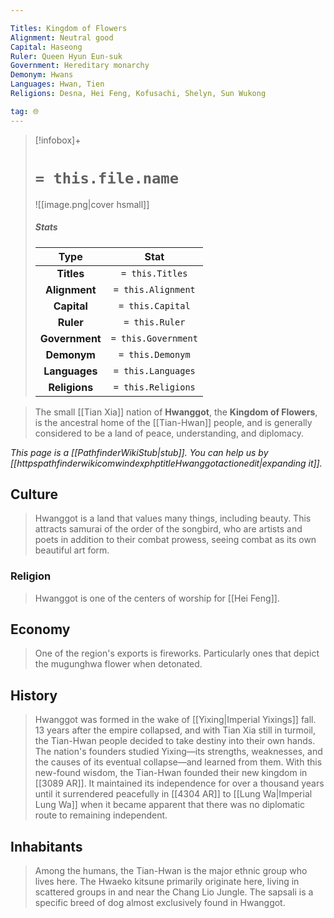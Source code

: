 ```yaml
---

Titles: Kingdom of Flowers
Alignment: Neutral good
Capital: Haseong
Ruler: Queen Hyun Eun-suk
Government: Hereditary monarchy
Demonym: Hwans
Languages: Hwan, Tien
Religions: Desna, Hei Feng, Kofusachi, Shelyn, Sun Wukong

tag: 🌐
---
```


> [!infobox]+
> #  `= this.file.name`
> ![[image.png|cover hsmall]]
> ##### Stats
> Type | Stat |
> :---:|:---:|
> **Titles** | `= this.Titles` |
> **Alignment** | `= this.Alignment` |
> **Capital** | `= this.Capital` |
> **Ruler** | `= this.Ruler` |
> **Government** | `= this.Government` |
> **Demonym** | `= this.Demonym` |
> **Languages** | `= this.Languages` |
> **Religions** | `= this.Religions` |



> The small [[Tian Xia]] nation of **Hwanggot**, the **Kingdom of Flowers**, is the ancestral home of the [[Tian-Hwan]] people, and is generally considered to be a land of peace, understanding, and diplomacy.



*This page is a [[PathfinderWikiStub|stub]]. You can help us by [[httpspathfinderwikicomwindexphptitleHwanggotactionedit|expanding it]].*



## Culture

> Hwanggot is a land that values many things, including beauty. This attracts samurai of the order of the songbird, who are artists and poets in addition to their combat prowess, seeing combat as its own beautiful art form.


### Religion

> Hwanggot  is one of the centers of worship for [[Hei Feng]].


## Economy

> One of the region's exports is fireworks. Particularly ones that depict the mugunghwa flower when detonated.


## History

> Hwanggot was formed in the wake of [[Yixing|Imperial Yixings]] fall. 13 years after the empire collapsed, and with Tian Xia still in turmoil, the Tian-Hwan people decided to take destiny into their own hands. The nation's founders studied Yixing—its strengths, weaknesses, and the causes of its eventual collapse—and learned from them. With this new-found wisdom, the Tian-Hwan founded their new kingdom in [[3089 AR]]. It maintained its independence for over a thousand years until it surrendered peacefully in [[4304 AR]] to [[Lung Wa|Imperial Lung Wa]] when it became apparent that there was no diplomatic route to remaining independent.


## Inhabitants

> Among the humans, the Tian-Hwan is the major ethnic group who lives here.
> The Hwaeko kitsune primarily originate here, living in scattered groups in and near the Chang Lio Jungle.
> The sapsali is a specific breed of dog almost exclusively found in Hwanggot.








